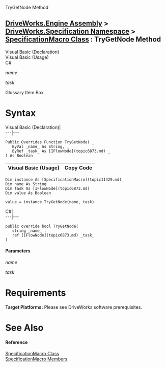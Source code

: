 TryGetNode Method   
  
[DriveWorks.Engine Assembly](topic2156.md) > [DriveWorks.Specification Namespace](topic10764.md) > [SpecificationMacro Class](topic11429.md) : TryGetNode Method  
---  
  
Visual Basic (Declaration)    
Visual Basic (Usage)    
C# 

_name_
    

_task_
    

Glossary Item Box

# Syntax

Visual Basic (Declaration)|   
---|---  
      
    
    Public Overrides Function TryGetNode( _
       ByVal _name_ As String, _
       ByRef _task_ As [IFlowNode](topic6873.md) _
    ) As Boolean  
  
Visual Basic (Usage)| Copy Code  
---|---  
      
    
    Dim instance As [SpecificationMacro](topic11429.md)
    Dim name As String
    Dim task As [IFlowNode](topic6873.md)
    Dim value As Boolean
     
    value = instance.TryGetNode(name, task)  
  
C#|   
---|---  
      
    
    public override bool TryGetNode( 
       string _name_ ,
       ref [IFlowNode](topic6873.md) _task_
    )  
  
#### Parameters

 _name_
    
_task_
    

# Requirements

**Target Platforms:** Please see DriveWorks software prerequisites.

# See Also

#### Reference

[SpecificationMacro Class](topic11429.md)   
[SpecificationMacro Members](topic11430.md)


